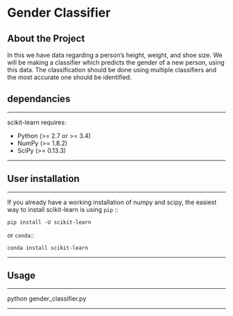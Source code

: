 # Gender Classifier

## About the Project
In this  we have data regarding a person’s height, weight, and shoe size. We will be making a classifier which predicts the gender of a new person, using this data. The classification should be done using multiple classifiers and the most accurate one should be identified.

## dependancies
_____________________

scikit-learn requires:

- Python (>= 2.7 or >= 3.4)
- NumPy (>= 1.8.2)
- SciPy (>= 0.13.3)
_____________________

## User installation
_____________________

If you already have a working installation of numpy and scipy,
the easiest way to install scikit-learn is using ``pip`` ::

    pip install -U scikit-learn

or ``conda``::

    conda install scikit-learn
_____________________

## Usage
_____________________

python gender_classifier.py
_____________________


